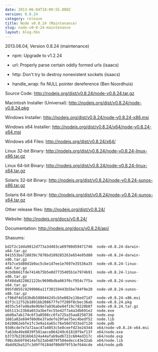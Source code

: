 ```yaml
---
date: 2013-06-04T18:09:55.000Z
version: 0.8.24
category: release
title: Node v0.8.24 (Maintenance)
slug: node-v0-8-24-maintenance
layout: blog.hbs
---
```


2013.06.04, Version 0.8.24 (maintenance)

* npm: Upgrade to v1.2.24

* url: Properly parse certain oddly formed urls (isaacs)

* http: Don't try to destroy nonexistent sockets (isaacs)

* handle_wrap: fix NULL pointer dereference (Ben Noordhuis)


Source Code: http://nodejs.org/dist/v0.8.24/node-v0.8.24.tar.gz

Macintosh Installer (Universal): http://nodejs.org/dist/v0.8.24/node-v0.8.24.pkg

Windows Installer: http://nodejs.org/dist/v0.8.24/node-v0.8.24-x86.msi

Windows x64 Installer: http://nodejs.org/dist/v0.8.24/x64/node-v0.8.24-x64.msi

Windows x64 Files: http://nodejs.org/dist/v0.8.24/x64/

Linux 32-bit Binary: http://nodejs.org/dist/v0.8.24/node-v0.8.24-linux-x86.tar.gz

Linux 64-bit Binary: http://nodejs.org/dist/v0.8.24/node-v0.8.24-linux-x64.tar.gz

Solaris 32-bit Binary: http://nodejs.org/dist/v0.8.24/node-v0.8.24-sunos-x86.tar.gz

Solaris 64-bit Binary: http://nodejs.org/dist/v0.8.24/node-v0.8.24-sunos-x64.tar.gz

Other release files: http://nodejs.org/dist/v0.8.24/

Website: http://nodejs.org/docs/v0.8.24/

Documentation: http://nodejs.org/docs/v0.8.24/api/

Shasums:

```
bd2f2c1dda9812d773a3d403ca69700d59471746  node-v0.8.24-darwin-x64.tar.gz
041553ba728039c7876bd109285263e654e95d80  node-v0.8.24-darwin-x86.tar.gz
4fb7ce5d80d1b9ac5cbe1d7ee1e7697e35536a35  node-v0.8.24-linux-x64.tar.gz
0cbdb661fde7414b75b5e0d7735405b1e7974b91  node-v0.8.24-linux-x86.tar.gz
0f48da822862122bc9690bdba063f6cf954c7f5a  node-v0.8.24-sunos-x64.tar.gz
095fd055c9299906a11f30159443b5be784f9e20  node-v0.8.24-sunos-x86.tar.gz
cf96df4d163bdb588044245cb5e082e136ed71d7  node-v0.8.24-x86.msi
82f3c12752b1891bb208677fe7f280f8cbec36ab  node-v0.8.24.pkg
4035c547a98a9e9b9e7a036abe84f19c78220b8f  node-v0.8.24.tar.gz
b65113c23b0a653a3befec55e42f7a4a3db691e2  node.exe
abd8a7ab174c6f3a8508cc0fa725a35aa8258738  node.exp
1601a02e694f60d6e37adefe29fae75ec4bedf52  node.lib
b420062ebfe1fc3e9a14a65c76e50d7433ed7120  node.pdb
93d6cde7e7a72aac47a4053c5e8ceefd23e24344  x64/node-v0.8.24-x64.msi
fa63de49e8839f581aece864249c61810f9af13f  x64/node.exe
b3737b22816b6324a44afab9ad6722c604ed317c  x64/node.exp
f08cdeb9f0414afb23ab4079f584edecc43e32ab  x64/node.lib
4bdd92ba52fc3d9ff6184df00d9f9f53ef644cde  x64/node.pdb
```
